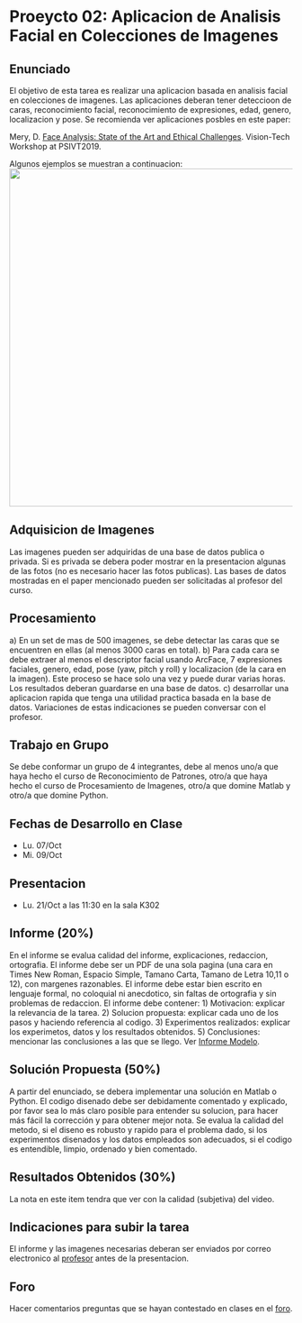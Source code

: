 # Proeycto 02: Aplicacion de Analisis Facial en Colecciones de Imagenes

## Enunciado
El objetivo de esta tarea es realizar una aplicacion basada en analisis facial en colecciones de imagenes. Las aplicaciones deberan tener deteccioon de caras, reconocimiento facial, reconocimiento de expresiones, edad, genero, localizacion y pose. Se recomienda ver aplicaciones posbles en este paper:

Mery, D. [Face Analysis: State of the Art and Ethical Challenges](http://dmery.sitios.ing.uc.cl/Prints/Conferences/International/2019-PSIVT.pdf). Vision-Tech Workshop at PSIVT2019.

Algunos ejemplos se muestran a continuacion:
<img src="https://github.com/domingomery/vision/blob/master/proyectos/Proyecto_02/Diagrama.png" width="600">



## Adquisicion de Imagenes
Las imagenes pueden ser adquiridas de una base de datos publica o privada. Si es privada se debera poder mostrar en la presentacion algunas de las fotos (no es necesario hacer las fotos publicas). Las bases de datos mostradas en el paper mencionado pueden ser solicitadas al profesor del curso.

## Procesamiento
a) En un set de mas de 500 imagenes, se debe detectar las caras que se encuentren en ellas (al menos 3000 caras en total). b) Para cada cara se debe extraer al menos el descriptor facial usando ArcFace, 7 expresiones faciales, genero, edad, pose (yaw, pitch y roll) y localizacion (de la cara en la imagen). Este proceso se hace solo una vez y puede durar varias horas. Los resultados deberan guardarse en una base de datos. c) desarrollar una aplicacion rapida que tenga una utilidad practica basada en la base de datos. Variaciones de estas indicaciones se pueden conversar con el profesor. 

## Trabajo en Grupo
Se debe conformar un grupo de 4 integrantes, debe al menos uno/a que haya hecho el curso de Reconocimiento de Patrones, otro/a que haya hecho el curso de Procesamiento de Imagenes, otro/a que domine Matlab y otro/a que domine Python.

## Fechas de Desarrollo en Clase
- Lu. 07/Oct
- Mi. 09/Oct

## Presentacion
- Lu. 21/Oct a las 11:30 en la sala K302 

## Informe (20%)
En el informe se evalua calidad del informe, explicaciones, redaccion, ortografia. El informe debe ser un PDF de una sola pagina (una cara en Times New Roman, Espacio Simple, Tamano Carta, Tamano de Letra 10,11 o 12), con margenes razonables. El informe debe estar bien escrito en lenguaje formal, no coloquial ni anecdotico, sin faltas de ortografia y sin problemas de redaccion. El informe debe contener: 1) Motivacion: explicar la relevancia de la tarea. 2) Solucion propuesta: explicar cada uno de los pasos y haciendo referencia al codigo. 3) Experimentos realizados: explicar los experimetos, datos y los resultados obtenidos. 5) Conclusiones: mencionar las conclusiones a las que se llego. Ver [Informe Modelo](https://github.com/domingomery/imagenes/blob/master/tareas/TareaModelo.pdf).

## Solución Propuesta (50%)
A partir del enunciado, se debera implementar una solución en Matlab o Python. El codigo disenado debe ser debidamente comentado y explicado, por favor sea lo más claro posible para entender su solucion, para hacer más fácil la corrección y para obtener mejor nota. Se evalua la calidad del metodo, si el diseno es robusto y rapido para el problema dado, si los experimentos disenados y los datos empleados son adecuados, si el codigo es entendible, limpio, ordenado y bien comentado.

## Resultados Obtenidos (30%)
La nota en este item tendra que ver con la calidad (subjetiva) del video.

## Indicaciones para subir la tarea
El informe y las imagenes necesarias deberan ser enviados por correo electronico al [profesor](mailto:domingo.mery@uc.cl) antes de la presentacion.  

## Foro
Hacer comentarios preguntas que se hayan contestado en clases en el [foro](https://github.com/domingomery/vision/issues/2).
